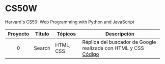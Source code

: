 ﻿# CS50W 
Harvard's CS50: Web Programming with Python and JavaScript

Proyecto | Título | Tópicos | Descripción
:--:|--|--|--
0 | Search | HTML, CSS | Réplica del buscador de Google realizada con HTML y CSS <br>[Código](https://github.com/zarate10/CS50W/tree/Main/project-search) | Demo: https://www.youtube.com/watch?v=Yz46jPWtoMg
